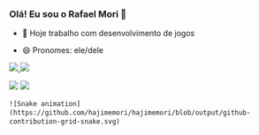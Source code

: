 ### Olá! Eu sou o Rafael Mori 👋

- 🔭 Hoje trabalho com desenvolvimento de jogos

- 😄 Pronomes: ele/dele

<div>
  <a href="https://github.com/hajimemori">
  <img height="180em" src="https://github-readme-stats.vercel.app/api?username=hajimemori&show_icons=true&theme=dark&include_all_commits=true&count_private=true"/>
  <img height="180em" src="https://github-readme-stats.vercel.app/api/top-langs/?username=hajimemori&layout=compact&langs_count=7&theme=dark"/>
</div>

  <div> 
 
  <a href = "mailto:hajimemori97@gmail.com"><img src="https://img.shields.io/badge/-Gmail-%23333?style=for-the-badge&logo=gmail&logoColor=white" target="_blank"></a>
  <a href="https://www.linkedin.com/in/rafael-hajime-mori-80b214181/" target="_blank"><img src="https://img.shields.io/badge/-LinkedIn-%230077B5?style=for-the-badge&logo=linkedin&logoColor=white" target="_blank"></a> 
    
    ![Snake animation](https://github.com/hajimemori/hajimemori/blob/output/github-contribution-grid-snake.svg)
 
</div>
  
